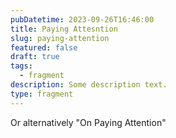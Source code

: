 ```yaml
---
pubDatetime: 2023-09-26T16:46:00
title: Paying Attesntion
slug: paying-attention
featured: false
draft: true
tags:
  - fragment
description: Some description text.
type: fragment
---
```


Or alternatively "On Paying Attention"
